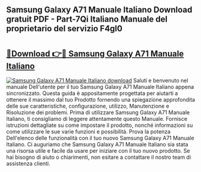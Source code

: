 ## Samsung Galaxy A71 Manuale Italiano Download gratuit PDF - Part-7Qi Italiano Manuale del proprietario del servizio F4gl0

# <h2><a href="http://dfbvhk.blite.top/?on=Samsung+Galaxy+A71+Manuale+Italiano">🔗Download 👉🔴 Samsung Galaxy A71 Manuale Italiano</a></h2>

[![Samsung Galaxy A71 Manuale Italiano download](https://i.imgur.com/lujVjoI.png)](http://dfbvhk.blite.top/?on=Samsung+Galaxy+A71+Manuale+Italiano)
Saluti e benvenuto nel manuale Dell'utente per il tuo Samsung Galaxy A71 Manuale Italiano appena sincronizzato. Questa guida è appositamente progettata per aiutarti a ottenere il massimo dal tuo Prodotto fornendo una spiegazione approfondita delle sue caratteristiche, configurazione, utilizzo, Manutenzione e Risoluzione dei problemi. Prima di utilizzare Samsung Galaxy A71 Manuale Italiano, ti consigliamo di leggere attentamente questo Manuale. Fornisce istruzioni dettagliate su come impostare il prodotto, nonché informazioni su come utilizzare le sue varie funzioni e possibilità. Prova la potenza Dell'elenco delle funzionalità con il tuo nuovo Samsung Galaxy A71 Manuale Italiano. Ci auguriamo che Samsung Galaxy A71 Manuale Italiano sia stata una risorsa utile e facile da usare per iniziare con il tuo nuovo prodotto. Se hai bisogno di aiuto o chiarimenti, non esitare a contattare il nostro team di assistenza clienti.
